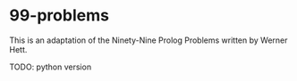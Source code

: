 # 99-problems
This is an adaptation of the Ninety-Nine Prolog Problems written by Werner Hett.  

TODO:
python version
